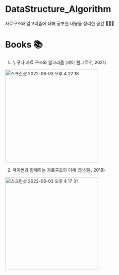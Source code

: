 # DataStructure_Algorithm
자료구조와 알고리즘에 대해 공부한 내용을 정리한 공간 ✍🏻✨

# Books 📚
1. 누구나 자료 구조와 알고리즘 (제이 웬그로우, 2021)

<img width="300" alt="스크린샷 2022-06-03 오후 4 22 18" src="https://user-images.githubusercontent.com/78308684/171807289-da1d59b2-dcbc-475c-94de-bbe4b83032b7.png">
  
  
2. 파이썬과 함께하는 자료구조의 이해 (양성봉, 2018)

<img width="300" alt="스크린샷 2022-06-03 오후 4 17 31" src="https://user-images.githubusercontent.com/78308684/171806559-06b5c757-f8c9-4351-b9c4-9ca5753ce32c.png">
